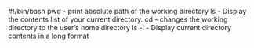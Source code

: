#!/bin/bash
pwd - print absolute path of the working directory
ls - Display the contents list of your current directory.
cd - changes the working directory to the user’s home directory
ls -l - Display current directory contents in a long format

